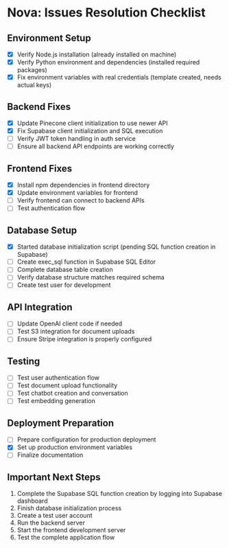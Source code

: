 # Nova: Issues Resolution Checklist

## Environment Setup
- [x] Verify Node.js installation (already installed on machine)
- [x] Verify Python environment and dependencies (installed required packages)
- [x] Fix environment variables with real credentials (template created, needs actual keys)

## Backend Fixes
- [x] Update Pinecone client initialization to use newer API
- [x] Fix Supabase client initialization and SQL execution
- [ ] Verify JWT token handling in auth service
- [ ] Ensure all backend API endpoints are working correctly

## Frontend Fixes
- [x] Install npm dependencies in frontend directory
- [x] Update environment variables for frontend
- [ ] Verify frontend can connect to backend APIs
- [ ] Test authentication flow

## Database Setup
- [x] Started database initialization script (pending SQL function creation in Supabase)
- [ ] Create exec_sql function in Supabase SQL Editor
- [ ] Complete database table creation
- [ ] Verify database structure matches required schema
- [ ] Create test user for development

## API Integration
- [ ] Update OpenAI client code if needed
- [ ] Test S3 integration for document uploads
- [ ] Ensure Stripe integration is properly configured

## Testing
- [ ] Test user authentication flow
- [ ] Test document upload functionality
- [ ] Test chatbot creation and conversation
- [ ] Test embedding generation

## Deployment Preparation
- [ ] Prepare configuration for production deployment
- [x] Set up production environment variables
- [ ] Finalize documentation

## Important Next Steps
1. Complete the Supabase SQL function creation by logging into Supabase dashboard
2. Finish database initialization process
3. Create a test user account
4. Run the backend server
5. Start the frontend development server
6. Test the complete application flow 